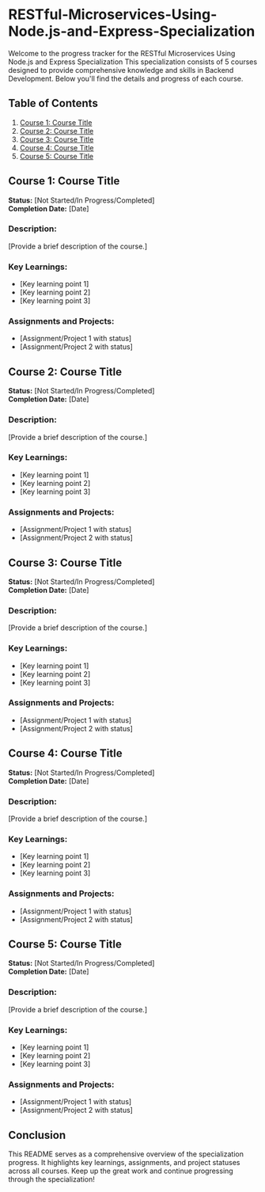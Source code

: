 # RESTful-Microservices-Using-Node.js-and-Express-Specialization

Welcome to the progress tracker for the RESTful Microservices Using Node.js and Express Specialization This specialization consists of 5 courses designed to provide comprehensive knowledge and skills in Backend Development. Below you'll find the details and progress of each course.

## Table of Contents
1. [Course 1: Course Title](#course-1-course-title)
2. [Course 2: Course Title](#course-2-course-title)
3. [Course 3: Course Title](#course-3-course-title)
4. [Course 4: Course Title](#course-4-course-title)
5. [Course 5: Course Title](#course-5-course-title)

## Course 1: Course Title
**Status:** [Not Started/In Progress/Completed]  
**Completion Date:** [Date]  

### Description:
[Provide a brief description of the course.]

### Key Learnings:
- [Key learning point 1]
- [Key learning point 2]
- [Key learning point 3]

### Assignments and Projects:
- [Assignment/Project 1 with status]
- [Assignment/Project 2 with status]

## Course 2: Course Title
**Status:** [Not Started/In Progress/Completed]  
**Completion Date:** [Date]  

### Description:
[Provide a brief description of the course.]

### Key Learnings:
- [Key learning point 1]
- [Key learning point 2]
- [Key learning point 3]

### Assignments and Projects:
- [Assignment/Project 1 with status]
- [Assignment/Project 2 with status]

## Course 3: Course Title
**Status:** [Not Started/In Progress/Completed]  
**Completion Date:** [Date]  

### Description:
[Provide a brief description of the course.]

### Key Learnings:
- [Key learning point 1]
- [Key learning point 2]
- [Key learning point 3]

### Assignments and Projects:
- [Assignment/Project 1 with status]
- [Assignment/Project 2 with status]

## Course 4: Course Title
**Status:** [Not Started/In Progress/Completed]  
**Completion Date:** [Date]  

### Description:
[Provide a brief description of the course.]

### Key Learnings:
- [Key learning point 1]
- [Key learning point 2]
- [Key learning point 3]

### Assignments and Projects:
- [Assignment/Project 1 with status]
- [Assignment/Project 2 with status]

## Course 5: Course Title
**Status:** [Not Started/In Progress/Completed]  
**Completion Date:** [Date]  

### Description:
[Provide a brief description of the course.]

### Key Learnings:
- [Key learning point 1]
- [Key learning point 2]
- [Key learning point 3]

### Assignments and Projects:
- [Assignment/Project 1 with status]
- [Assignment/Project 2 with status]

## Conclusion

This README serves as a comprehensive overview of the specialization progress. It highlights key learnings, assignments, and project statuses across all courses. Keep up the great work and continue progressing through the specialization!
